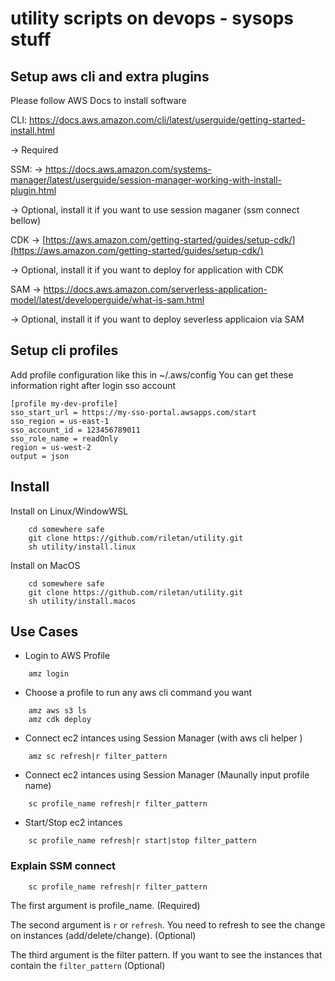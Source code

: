 # utility scripts on devops - sysops stuff

## Setup aws cli and  extra plugins

Please follow AWS Docs to install software

CLI: https://docs.aws.amazon.com/cli/latest/userguide/getting-started-install.html

→ Required

SSM: → https://docs.aws.amazon.com/systems-manager/latest/userguide/session-manager-working-with-install-plugin.html

→ Optional, install it if you want to use session maganer (ssm connect bellow)

CDK → [https://aws.amazon.com/getting-started/guides/setup-cdk/](https://aws.amazon.com/getting-started/guides/setup-cdk/)

→ Optional, install it if you want to deploy for application with CDK

SAM → https://docs.aws.amazon.com/serverless-application-model/latest/developerguide/what-is-sam.html

→ Optional, install it if you want to deploy severless applicaion via SAM

## Setup cli profiles
Add profile configuration like this in ~/.aws/config
You can get these information right after login sso account
```
[profile my-dev-profile]
sso_start_url = https://my-sso-portal.awsapps.com/start
sso_region = us-east-1
sso_account_id = 123456789011
sso_role_name = readOnly
region = us-west-2
output = json
```
## Install
Install on Linux/WindowWSL
```
    cd somewhere safe
    git clone https://github.com/riletan/utility.git
    sh utility/install.linux
```
Install on MacOS
```
    cd somewhere safe
    git clone https://github.com/riletan/utility.git
    sh utility/install.macos
```

## Use Cases
* Login to AWS Profile 
```
    amz login
```
* Choose a profile to run any aws cli command you want
```
    amz aws s3 ls 
    amz cdk deploy 
```
* Connect ec2 intances using Session Manager (with aws cli helper )
```
    amz sc refresh|r filter_pattern
```

* Connect ec2 intances using Session Manager (Maunally input profile name)
```
    sc profile_name refresh|r filter_pattern
```

* Start/Stop ec2 intances
```
    sc profile_name refresh|r start|stop filter_pattern
```

### Explain SSM connect 
```
    sc profile_name refresh|r filter_pattern
```
The first argument is profile_name. (Required)

The second argument is `r` or `refresh`. You need to refresh to see the change on instances (add/delete/change). (Optional)

The third argument is the filter pattern. If you want to see the instances that contain the `filter_pattern` (Optional)





    

